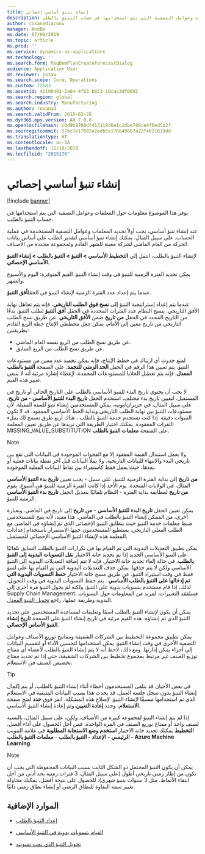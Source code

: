 ```yaml
---
title: إنشاء تنبؤ أساسي إحصائي
description: يوفر هذا الموضوع معلومات حول المعلمات وعوامل التصفية التي يتم استخدامها في حساب التنبؤ بالطلب.
author: roxanadiaconu
manager: AnnBe
ms.date: 07/08/2019
ms.topic: article
ms.prod: ''
ms.service: dynamics-ax-applications
ms.technology: ''
ms.search.form: ReqDemPlanCreateForecastDialog
audience: Application User
ms.reviewer: josaw
ms.search.scope: Core, Operations
ms.custom: 72683
ms.assetid: 42190463-2a64-4f63-b653-10cac3df0692
ms.search.region: global
ms.search.industry: Manufacturing
ms.author: roxanad
ms.search.validFrom: 2016-02-28
ms.dyn365.ops.version: AX 7.0.0
ms.openlocfilehash: c0d9b8708df413118d6e1c1dbe788ce4f6ed5b2f
ms.sourcegitcommit: 57bc7e17682e2edb5e1766496b7a22f4621819dd
ms.translationtype: HT
ms.contentlocale: ar-SA
ms.lasthandoff: 11/18/2019
ms.locfileid: "2815170"
---
```

# <a name="generate-a-statistical-baseline-forecast"></a>إنشاء تنبؤ أساسي إحصائي

[!include [banner](../includes/banner.md)]

يوفر هذا الموضوع معلومات حول المعلمات وعوامل التصفية التي يتم استخدامها في حساب التنبؤ بالطلب. 

عند إنشاء تنبؤ أساسي، يجب أولاً تحديد المعلمات وعوامل التصفية المستخدمة في عملية الحساب. على سبيل المثال، يمكنك إنشاء تنبؤ أساسي لتقدير الطلب على أساس بيانات الحركة من العام الماضي لشركة معينة للشهر القادم ولمجموعة محددة من الأصناف. 

لإنشاء التنبؤ بالطلب، انتقل إلى **التخطيط الأساسي &gt; التنبؤ &gt; التنبؤ بالطلب &gt; إنشاء التنبؤ الأساسي الإحصائي**. 

يمكن تحديد ‏‫الفترة الزمنية‬ للتنبؤ‬‬ في وقت إنشاء التنبؤ. القيم المتوفرة: اليوم والأسبوع والشهر. 

عندما يتم إعداد عدد الفترة الزمنية لإنشاء التنبؤ في الحقل**أفق التنبؤ**. 

عندما يتم إعداد إستراتيجية التنبؤ إلى **‏‫نسخ فوق الطلب التاريخي‬**، فإنه يتم تجاهل نهاية الأفق التاريخي. ينسخ النظام عدد الفترات المحددة في الحقل **أفق التنبؤ** لطلب التنبؤ، بدءًا من التاريخ المحدد في الحقل **من تاريخ** ضمن **الأفق التاريخي**. عن طريق نسخ الطلب التاريخي من تاريخ معين إلى الأمام، يمكن جعل مخططي الإنتاج خطة الربع القادم بطريقتين:

-   عن طريق نسخ الطلب من الربع نفسه العام الماضي.
-   عن طريق نسخ الطلب من الربع السابق.

لمنع حدوث أي ارتباك في خطط الإنتاج، فإنه يمكن تجميد عدد معين من مستودعات التنبؤ. يتم تعيين هذا الرقم في الحقل **‏‫الحد الزمني للتجمد‬**. على الصفحة **التنبؤ بالطلب المعدل**، فإنه يتم تعطيل الخلايا للمستودعات المجمدة، لإعطاء إشارة مرئية أنه لا ينبغي تغيير هذه القيم. 

لا يجب أن يحتوي تاريخ البدء للتنبؤ الأساسي بالطلب على التاريخ الحالي أو تاريخ في المستقبل. لتعيين تاريخ بدء مختلف، استخدم الحقل **تاريخ البدء للتنبؤ الأساسي - من تاريخ**. على سبيل المثال، في حزيران/يونيه، يمكن للمستخدمين إنشاء تنبؤ للسنة المقبلة. لأن مستودعات التنبؤ بين نهاية الطلب التاريخي وبداية الخط الأساسي المفقود، قد لا تكون التنبؤات دقيقة. إذا كنت تستخدم خدمة التنبؤ بالطلب ، هناك أربع طرق تسمح لك بملء الثغرات المفقودة. يمكنك اختيار الطريقة التي تريدها عن طريق تعيين المعلمة MISSING\_VALUE\_SUBSTITUTION على الصفحة **معلمات التنبؤ بالطلب**. 

> [!NOTE]
> ولا يعمل استبدال القيمة المفقود إلا مع الفجوات الموجودة في البيانات التي تقع بين تاريخي البدء والانتهاء للبيانات التاريخية. ولا يملأ البيانات قبل آخر نقطة بيانات فعلية أو بعدها، حيث يعمل فقط كاستقراء بين نقاط البيانات الفعلية الموجودة. 

يجب تعيين **تاريخ بدء التنبؤ الأساسي** - **‎من تاريخ** إلى بداية الفترة الزمنية للتنبؤ، على سبيل المثال، في الولايات المتحدة، يوم الأحد إذا كانت الفترة الزمنية للتنبؤ هي أسبوع. يقوم النظام تلقائيًا بتعديل الحقل **تاريخ بدء التنبؤ الأساسي** - **‎من تاريخ** لمطابقة بداية الفترة الزمنية للتنبؤ. 

يمكن تعيين الحقل **تاريخ البدء للتنبؤ الأساسي** - **من تاريخ** إلى تاريخ في الماضي. وبعبارة أخرى، من الممكن إنشاء التنبؤ بالطلب في الماضي. هذا مفيد، لأنه يتيح للمستخدمين ضبط معلمات خدمة التنبؤ حيث يتطابق التنبؤ الإحصائي الذي تم إنشاؤه في الماضي مع الطلب الفعلي التاريخي. يستطيع المستخدمون حينها الاستمرار باستخدام إعدادات المعلمة هذه لإنشاء التنبؤ الأساسي الإحصائي للمستقبل. 

يمكن تطبيق التعديلات اليدوية التي تم القيام بها في تكرارات التنبؤ بالطلب السابق تلقائيًا على التنبؤ الأساسي الجديد إذا تم تحديد خانة الاختيار **‏‫نقل التسويات اليدوية إلى التنبؤ بالطلب‬**. في حالة إلغاء تحديد خانة الاختيار، فإنه لا تتم إضافة التعديلات اليدوية إلى التنبؤ الأساسي ولكن لا يتم حذفها. يمكن حذف التعديلات اليدوية التي تم القيام بها على لتنبؤ فقط في وقت استيراد التنبؤ، عن طريق مسح خانة الاختيار **‏‫حفظ التسويات اليدوية التي تم إدخالها على التنبؤ بالطلب الأساسي ‬**. يتم حفظ التسويات اليدوية في وقت التخويل. لذلك، إذا قام مستخدم بتسويات يدوية على التنبؤ، ولكنه لم يخول التنبؤ مرة أخرى إلى Supply Chain Management، فستُفقد التغييرات. لمزيد من المعلومات حول التسويات اليدوية وطريقة عملها، راجع [تخويل التنبؤ المعدل](authorize-adjusted-forecast.md). 

يمكن أن يكون لإنشاء التنبؤ بالطلب اسمًا وتعليقات لمساعدة المستخدمين على تحديد التنبؤ الذي تم إنشاؤه. هذه القيم مرئية في تاريخ إنشاء التنبؤ على الصفحة **تاريخ إنشاء التنبؤ الأساس الإحصائي**. 

يمكن تطبيق مجموعة التخطيط بين الشركات الشقيقة ومفاتيح توزيع الأصناف وعوامل التصفية الأخرى في وقت إنشاء التنبؤ. يمكن استخدامها لتحسين الأداء أو لتقسيم البيانات إلى أجزاء يمكن إدارتها. ومع ذلك، لاحظ أنه لا يتم إنشاء التنبؤ بالطلب لأعضاء أي مفتاح توزيع الصنف غير مرتبط بمجموع تخطيط بين الشركات الشقيقة، حتى إذا تم تحديد مفتاح تخصيص الصنف في الاستعلام. 

> [!TIP]
> في بعض الأحيان قد يتلقى المستخدمون أخطاء أثناء إنشاء التنبؤ بالطلب، أو يتم إكمال إنشاء التنبؤ بدون سجل جلسة العمل. قد يحدث هذا بسبب البيانات المتبقية في الاستعلام الذي تم استخدامها مسبقًا لإنشاء التنبؤ. لإصلاح هذه المشكلة، انقر فوق **حدد** لفتح صفحة **الاستعلام**، وحدد **إعادة التعيين**،وثم إعادة إنشاء التنبؤ الأساسي. 

إذا لم يتم إنشاء التنبؤ لمجموعة كبيرة من الأصناف، ولكن، على سبيل المثال، بالنسبة لصنف واحد أو مفتاح توزيع الصنف في المرة الواحدة، فمن أجل الحصول على أداء أفضل، يمكنك تحديد خانة الاختيار **استخدم وضع الاستجابة المطلوبة** في علامة التبويب **‎التخطيط الرئيسي - الإعداد - التنبؤ بالطلب** - **معلمات التنبؤ بالطلب - Azure Machine Learning**.

> [!NOTE]
> يمكن أن يكون التنبؤ المحتمل ذو الشكل الثابت بسبب البيانات المحفوظة التي يجب أن تكون من إطار زمني تاريخي أطول (على سبيل المثال، 3 فترات زمنية بحد أدنى من أجل انتقاء الأنماط، مثل 3 سنوات بتنبؤ شهري). للحصول على نتيجة أفضل، يمكنك محاولة تغيير سمة النقاوة للنطاق الزمني أو إنشاء نطاق زمني ذاتيًا.

<a name="additional-resources"></a>الموارد الإضافية
--------

- [إعداد التنبؤ بالطلب](demand-forecasting-setup.md)

- [القيام بتسويات يدوية في التنبؤ الأساسي](manual-adjustments-baseline-forecast.md)

- [تخويل ‏‫التنبؤ الذي تمت تسويته](authorize-adjusted-forecast.md)
